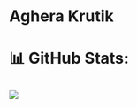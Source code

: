 # Aghera Krutik

# 📊 GitHub Stats:
![](https://github-readme-streak-stats.herokuapp.com/?user=Krutik30&theme=dark&hide_border=false)<br/>
---
<!-- Proudly created with GPRM ( https://gprm.itsvg.in ) -->
